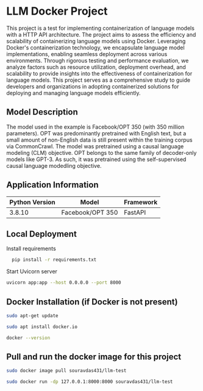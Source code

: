 
# LLM Docker Project

This project is a test for implementing containerization of language models with a HTTP API architecture. The project aims to assess the efficiency and scalability of containerizing language models using Docker. Leveraging Docker's containerization technology, we encapsulate language model implementations, enabling seamless deployment across various environments. Through rigorous testing and performance evaluation, we analyze factors such as resource utilization, deployment overhead, and scalability to provide insights into the effectiveness of containerization for language models. This project serves as a comprehensive study to guide developers and organizations in adopting containerized solutions for deploying and managing language models efficiently.

## Model Description
The model used in the example is Facebook/OPT 350 (with 350 million parameters).
OPT was predominantly pretrained with English text, but a small amount of non-English data is still present within the training corpus via CommonCrawl. The model was pretrained using a causal language modeling (CLM) objective. OPT belongs to the same family of decoder-only models like GPT-3. As such, it was pretrained using the self-supervised causal language modedling objective.

## Application Information
| Python Version | Model       | Framework   |
|----------------|-------------|-------------|
| 3.8.10          | Facebook/OPT 350      | FastAPI  |


## Local Deployment

Install requirements

```bash
  pip install -r requirements.txt
```
Start Uvicorn server

```bash
uvicorn app:app --host 0.0.0.0 --port 8000
```

## Docker Installation (if Docker is not present)

```bash
sudo apt-get update
```
```bash
sudo apt install docker.io
```
```bash
docker --version
```

## Pull and run the docker image for this project

```bash
sudo docker image pull souravdas431/llm-test
```

```bash
sudo docker run -dp 127.0.0.1:8000:8000 souravdas431/llm-test
```
